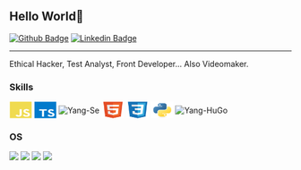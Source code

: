 ## Hello World👋
[![Github Badge](https://img.shields.io/badge/-Github-000?style=flat-square&logo=Github&logoColor=white&link=https://github.com/hcasaes)](https://github.com/hcasaes)
[![Linkedin Badge](https://img.shields.io/badge/-LinkedIn-blue?style=flat-square&logo=Linkedin&logoColor=white&link=https://www.linkedin.com/in/hugocasaes/)](https://www.linkedin.com/in/hugocasaes/)
_________________________________________________________________________
Ethical Hacker, Test Analyst, Front Developer... Also Videomaker.

 ### Skills
<div>
  <img align="center" alt="Yang-Js" height="30" width="40" src="https://raw.githubusercontent.com/devicons/devicon/master/icons/javascript/javascript-plain.svg">
  <img align="center" alt="Yang-Ts" height="30" width="40" src="https://raw.githubusercontent.com/devicons/devicon/master/icons/typescript/typescript-plain.svg">
  <img align="center" alt="Yang-Se" height="30" width="40" src="https://cdn.jsdelivr.net/gh/devicons/devicon/icons/selenium/selenium-original.svg">
  <img align="center" alt="Yang-HTML" height="30" width="40" src="https://raw.githubusercontent.com/devicons/devicon/master/icons/html5/html5-original.svg">
  <img align="center" alt="Yang-CSS" height="30" width="40" src="https://raw.githubusercontent.com/devicons/devicon/master/icons/css3/css3-original.svg">
  <img align="center" alt="Yang-Python" height="30" width="40" src="https://raw.githubusercontent.com/devicons/devicon/master/icons/python/python-original.svg">
  <img align="center" alt="Yang-HuGo" height="30" width="40" src="https://cdn.jsdelivr.net/gh/devicons/devicon/icons/hugo/hugo-original.svg">
</div> 
  
  ### OS
  <div>
  <img src="https://img.shields.io/badge/Kali_Linux-557C94?style=for-the-badge&logo=kali-linux&logoColor=white">
  <img src="https://img.shields.io/badge/Debian-A81D33?style=for-the-badge&logo=debian&logoColor=white">
  <img src="https://img.shields.io/badge/Windows-0078D6?style=for-the-badge&logo=windows&logoColor=white">
  <img src="https://img.shields.io/badge/mac%20os-000000?style=for-the-badge&logo=apple&logoColor=white">
</div> 
